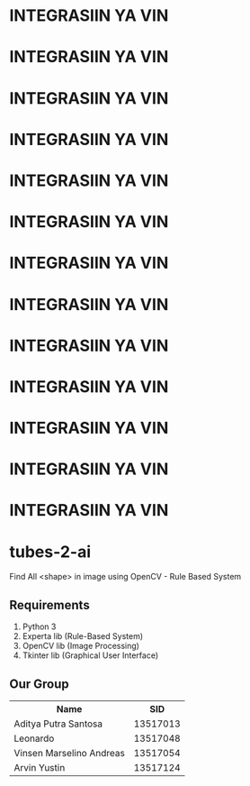 # INTEGRASIIN YA VIN
# INTEGRASIIN YA VIN
# INTEGRASIIN YA VIN
# INTEGRASIIN YA VIN
# INTEGRASIIN YA VIN
# INTEGRASIIN YA VIN
# INTEGRASIIN YA VIN
# INTEGRASIIN YA VIN
# INTEGRASIIN YA VIN
# INTEGRASIIN YA VIN
# INTEGRASIIN YA VIN
# INTEGRASIIN YA VIN
# INTEGRASIIN YA VIN
# tubes-2-ai
Find All &lt;shape> in image using OpenCV - Rule Based System

## Requirements
1. Python 3
2. Experta lib (Rule-Based System)
3. OpenCV lib (Image Processing)
4. Tkinter lib (Graphical User Interface)

## Our Group
<table>
    <tr>
        <th>Name</th><th>SID</th>
    </tr><tr>
        <td>Aditya Putra Santosa</td><td>13517013</td>
    </tr><tr>
        <td>Leonardo</td><td>13517048</td>
    </tr><tr>
        <td>Vinsen Marselino Andreas</td><td>13517054</td>
    </tr><tr>
        <td>Arvin Yustin</td><td>13517124</td>
    </tr><tr>
</table>

